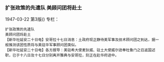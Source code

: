 ### 扩张政策的先遣队  美顾问团将赴土

1947-03-22
第3版()
专栏：

    扩张政策的先遣队
    美顾问团将赴土
    【新华社延安二十日电】安哥拉十七日消息：土政府现正静待美军事及技术顾问团之到达，据一般推测该团性质将与美驻华军事顾问团类似。
    【新华社延安二十日电】各方报导：美驻希大使麦狄威、驻土大使威尔逊奉杜鲁门之召返国述职，已于十八日及十七日分别离开雅典与安哥拉，刻正在赴华府途中。
